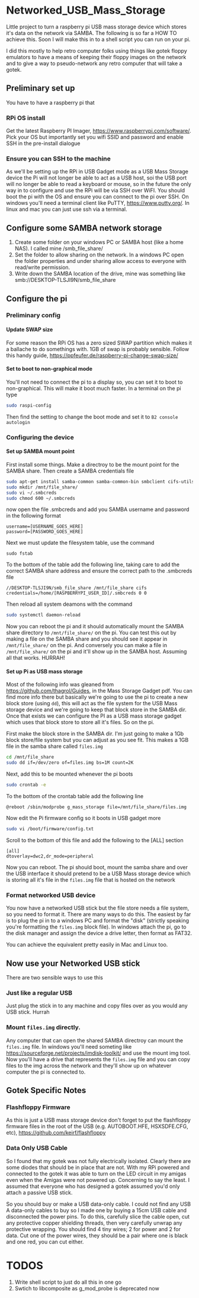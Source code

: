 # Networked_USB_Mass_Storage

Little project to turn a raspberry pi USB mass storage device which stores it's data on the network via SAMBA. The following is so far a HOW TO achieve this. Soon I will make this in to a shell script you can run on your pi.

I did this mostly to help retro computer folks using things like gotek floppy emulators to have a means of keeping their floppy images on the network and to give a way to pseudo-network any retro computer that will take a gotek. 

## Preliminary set up

You have to have a raspberry pi that

### RPi OS install

Get the latest Raspberry PI Imager, https://www.raspberrypi.com/software/. Pick your OS but importantly set you wifi SSID and password and enable SSH in the pre-install dialogue

### Ensure you can SSH to the machine

As we'll be setting up the RPi in USB Gadget mode as a USB Mass Storage device the Pi will not longer be able to act as a USB host, soi the USB port will no longer be able to read a keyboard or mouse, so in the future the only way in to configure and use the RPi will be via SSH over WiFI. You should boot the pi with the OS and ensure you can connect to the pi over SSH. On windows you'll need a terminal client like PuTTY, https://www.putty.org/. In linux and mac you can just use ssh via a terminal.

## Configure some SAMBA network storage

1. Create some folder on your windows PC or SAMBA host (like a home NAS). I called mine /smb_file_share/
2. Set the folder to allow sharing on the network. In a windows PC open the folder properties and under sharing allow access to everyone with read/write permission.
3. Write down the SAMBA location of the drive, mine was something like smb://DESKTOP-TLSJI9N/smb_file_share

## Configure the pi

### Preliminary config

#### Update SWAP size

For some reason the RPi OS has a zero sized SWAP partition which makes it a ballache to do somethings with. 1GB of swap is probably sensible. Follow this handy guide, https://ppfeufer.de/raspberry-pi-change-swap-size/

#### Set to boot to non-graphical mode

You'll not need to connect the pi to a display so, you can set it to boot to non-graphical. This will make it boot much faster. In a terminal on the pi type

``` bash
sudo raspi-config
```

Then find the setting to change the boot mode and set it to `B2 console autologin`

### Configuring the device

#### Set up SAMBA mount point

First install some things. Make a directroy to be the mount point for the SAMBA share. Then create a SAMBA credentials file

``` bash
sudo apt-get install samba-common samba-common-bin smbclient cifs-utils
sudo mkdir /mnt/file_share/
sudo vi ~/.smbcreds
sudo chmod 600 ~/.smbcreds
```
now open the file .smbcreds and add you SAMBA username and password in the following format
 
```
username=[USERNAME_GOES_HERE]
password=[PASSWORD_GOES_HERE]
```

Next we must update the filesystem table, use the command

```
sudo fstab
```
To the bottom of the table add the following line, taking care to add the correct SAMBA share address and ensure the correct path to the .smbcreds file

```
//DESKTOP-TLSJI9N/smb_file_share /mnt/file_share cifs credentials=/home/[RASPBERRYPI_USER_ID]/.smbcreds 0 0
```

Then reload all system deamons with the command

``` bash
sudo systemctl daemon-reload
```

Now you can reboot the pi and it should automatically mount the SAMBA share directory to `/mnt/file_share/` on the pi. You can test this out by making a file on the SAMBA share and you should see it appear in `/mnt/file_share/` on the pi. And conversely you can make a file in `/mnt/file_share/` on the pi and it'll show up in the SAMBA host. Assuming all that works. HURRAH!

#### Set up Pi as USB mass storage

Most of the following info was gleaned from https://github.com/thagrol/Guides, in the Mass Storage Gadget pdf. You can find more info there but basically we're going to use the pi to create a new block store (using `dd`), this will act as the file system for the USB Mass storage device and we're going to keep that block store in the SAMBA dir. Once that exists we can configure the PI as a USB mass storage gadget which uses that block store to store all it's files. So on the pi.

First make the block store in the SAMBA dir. I'm just going to make a 1Gb block store/file system but you can adjust as you see fit. This makes a 1GB file in the samba share called `files.img`

``` bash
cd /mnt/file_share
sudo dd if=/dev/zero of=files.img bs=1M count=2K
```

Next, add this to be mounted whenever the pi boots

``` bash
sudo crontab -e
```
To the bottom of the crontab table add the following line

```
@reboot /sbin/modprobe g_mass_storage file=/mnt/file_share/files.img
```
Now edit the Pi firmware config so it boots in USB gadget more
``` bash
sudo vi /boot/firmware/config.txt
```
Scroll to the bottom of this file and add the following to the [ALL] section
```
[all]
dtoverlay=dwc2,dr_mode=peripheral
```
Now you can reboot. The pi should boot, mount the samba share and over the USB interface it should pretend to be a USB Mass storage device which is storing all it's file in the `files.img` file that is hosted on the network

### Format networked USB device

You now have a networked USB stick but the file store needs a file system, so you need to format it. There are many ways to do this. The easiest by far is to plug the pi in to a windows PC and format the "disk" (strictly speaking you're formatting the `files.img` block file). In windows attach the pi, go to the disk manager and assign the device a drive letter, then format as FAT32.

You can achieve the equivalent pretty easily in Mac and Linux too.

## Now use your Networked USB stick

There are two sensible ways to use this

### Just like a regular USB

Just plug the stick in to any machine and copy files over as you would any USB stick. Hurrah

### Mount `files.img` directly.

Any computer that can open the shared SAMBA directroy can mount the `files.img` file. In windows you'll need someting like https://sourceforge.net/projects/imdisk-toolkit/ and use the mount img tool. Now you'll have a drive that represents the `files.img` file and you can copy files to the img across the network and they'll show up on whatever computer the pi is connected to.

## Gotek Specific Notes

### Flashfloppy Firmware

As this is just a USB mass storage device don't forget to put the flashfloppy firmware files in the root of the USB (e.g. AUTOBOOT.HFE, HSXSDFE.CFG, etc), https://github.com/keirf/flashfloppy

### Data Only USB Cable

So I found that my gotek was not fully electrically isolated. Clearly there are some diodes that should be in place that are not. With my RPi powered and connected to the gotek it was able to turn on the LED circuit in my amigas even when the Amigas were not powered up. Concerning to say the least. I assumed that everyone who has designed a gotek assumed you'd only attach a passive USB stick. 

So you should buy or make a USB data-only cable. I could not find any USB A data-only cables to buy so I made one by buying a 15cm USB cable and disconnected the power pins. To do this, carefully slice the cable open, cut any protective copper shielding threads, then very carefully unwrap any protective wrapping. You should find 4 tiny wires; 2 for power and 2 for data. Cut one of the power wires, they should be a pair where one is black and one red, you can cut either.

# TODOS

1. Write shell script to just do all this in one go
2. Swtich to libcomposite as g_mod_probe is deprecated now
